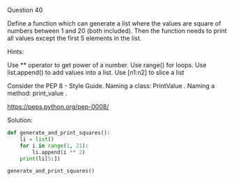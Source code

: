 Question 40

Define a function which can generate a list where the values are square of numbers between 1 and 20 (both included). 
Then the function needs to print all values except the first 5 elements in the list.

Hints:

Use ** operator to get power of a number. Use range() for loops. Use list.append() to add values into a list. Use [n1:n2] to slice a list

Consider the PEP 8 - Style Guide. Naming a class: PrintValue . Naming a method: print_value .

https://peps.python.org/pep-0008/

Solution:

```python
def generate_and_print_squares():
    li = list()
    for i in range(1, 21):
        li.append(i ** 2)
    print(li[5:])

generate_and_print_squares()
```
